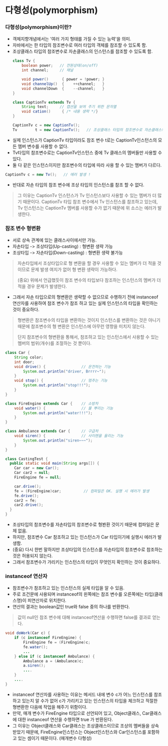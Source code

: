 # 다형성(polymorphism)

### 다형성(polymorphism)이란?
* 객체지향개념에서는 '여러 가지 형태를 가질 수 있는 능력'을 의미.
* 자바에서는 한 타입의 참조변수로 여러 타입의 객체를 참조할 수 있도록 함.
* 조상클래스 타입의 참조변수로 자손클래스의 인스턴스를 참조할 수 있도록 함.
  ```java
  class Tv {
      boolean power;   // 전원상태(on/off)
      int channel;     // 채널

      void power()      { power = !power; }
      void channelUp()  {    ++channel;   }
      void channelDown  {    --channel;   }
  }

  class CaptionTv extends Tv {
      String text;     // 캡션을 보여 주기 위한 문자열
      void cation()     { /* 내용 생략 */}
  }

  CaptionTv c = new CaptionTv();
  Tv        t = new CaptionTv();   // 조상클래스 타입의 참조변수로 자손클래스의 인스턴스를 참조
  ```
* 실제 인스턴스가 CaptionTv 타입이라도 참조 변수 t로는 CaptionTv인스턴스의 모든 멤버 변수를 사용할 수 없다.
* Tv타입의 참조변수로는 CaptionTv인스턴스 중에 Tv 클래스의 멤버들만 사용할 수 있다.
* 둘 다 같은 인스턴스이지만 참조변수의 타입에 따라 사용 할 수 있는 멤버가 다르다.
```java
CaptionTv c = new Tv();   // 에러 발생 !
```
* 반대로 자손 타입의 참조 변수에 조상 타입의 인스턴스를 참조 할 수 없다.
> 그 이유는 CaptionTv 인스턴스가 Tv 인스턴스보다 사용할 수 있는 멤버가 더 많기 때문이다.
> CaptionTv 타입 참조 변수에서 Tv 인스턴스를 참조하고 있는데, Tv 인스턴스는 CaptionTv 멤버를 사용할 수가 없기 때문에 위 소스는 에러가 발생한다.

### 참조 변수 형변환
* 서로 상속 관계에 있는 클래스사이에서만 가능.
* 자손타입 -> 조상타입(Up-casting)   : 형변환 생략 가능
* 조상타입 -> 자손타입(Down-casting) : 형변환 생략 불가능
> 자손타입에서 조상타입으로 형 변환을 할 경우 사용할 수 있는 멤버가 더 적을 것이므로 문제 발생 여지가 없어 형 변환 생략이 가능하다.
>
> (중요) 위에서 언급했듯이 참조 변수의 타입보다 참조하는 인스턴스의 멤버가 더 적을 경우 문제가 발생한다.
* 그래서 자손 타입으로의 형변환은 생략할 수 없으므로 수행하기 전에 instanceof 연산자를 사용하여 참조 변수가 참조 하고 있는 실제 인스턴스의 타입을 확인하는 것이 중요하다.
> 형변환은 참조변수의 타입을 변환하는 것이지 인스턴스를 변환하는 것은 아니기 때문에 참조변수의 형 변환은 인스턴스에 아무런 영향을 미치지 않는다.
>
> 단지 참조변수의 형변환을 통해서, 참조하고 있는 인스턴스에서 사용할 수 있는 멤버의 범위(개수)를 조절하는 것 뿐이다.
```java
class Car {
    String color;
    int door;
    void drive() {                // 운전하는 기능
        System.out.println("driver, Brrrr~");
    }
    void stop() {                 // 멈추는 기능
        System.out.println("stop!!!");
    }
}

class FireEngine extends Car {    // 소방차
    void water() {                // 물 뿌리는 기능
        System.out.println("water!!!");
    }
}

class Ambulance extends Car {     // 구급차
    void siren() {                // 사이렌을 울리는 기능
        System.out.println("siren~~~");
    }
}
```
```java
class CastingTest {
  public static void main(String args[]) {
    Car car = new Car();
    Car car2 = null;
    FireEngine fe = null;

    car.drive();
    fe = (FireEngine)car;          // 컴파일은 OK. 실행 시 에러가 발생
    fe.drive();
    car2 = fe;
    car2.drive();
  }
}
```
* 조상타입의 참조변수를 자손타입의 참조변수로 형봔환 것이기 때문에 컴파일은 문제 없음.
* 하지만, 참조변수 Car 참조하고 있는 인스턴스가 Car 타입이기에 실행시 에러가 발생함.
* (중요) 다시 한번 말하지만 조상타입의 인스턴스를 자손타입의 참조변수로 참조하는 것은 허용되지 않는다.
* 그래서 참조변수가 가리키는 인스턴스의 타입이 무엇인지 확인하는 것이 중요하다.

### instanceof 연산자
* 참조변수가 참조하고 있는 인스턴스의 실제 타입을 알 수 있음.
* 주로 조건문에 사용되며 instanceof의 왼쪽에는 참조 변수를 오른쪽에는 타입(클래스명)이 피연산자로 위치한다.
* 연산의 결과는 boolean값인 true와 false 중의 하나를 반환한다.
> 값이 null인 참조 변수에 대해 instanceof연산을 수행하면 false를 결과로 얻는다.
```java
void doWork(Car c) {
    if (c instanceof FireEngine) {
        FireEngine fe = (FireEngine)c;
        fe.water();
        ...
    } else if (c instanceof Ambulance) {
        Ambulance a = (Ambulance)c;
        a.siren();
        ....
    }
    ....
}
```
* instanceof 연산자를 사용하는 이유는 메서드 내에 변수 c가 어느 인스턴스를 참조하고 있는지 알 수가 없어 c가 가리키고 있는 인스턴스의 타입을 체크하고 적절한 형변환한 다음에 작업을 해주기 위함이다.
* 만약, 매개 변수가 FireEngine 타입으로 선언되어 있고, Object클래스, Car클래스에 대한 instanceof 연산을 수행하면 true 가 반환된다.
* 그 이유는 Object클래스와 Car클래스는 조상클래스이므로 조상의 멤버들을 상속 받았기 때문에, FireEngine인스턴스는 Object인스턴스와 Car인스턴스를 포함하고 있는 셈이기 때문이다. (매개변수 다형성)
